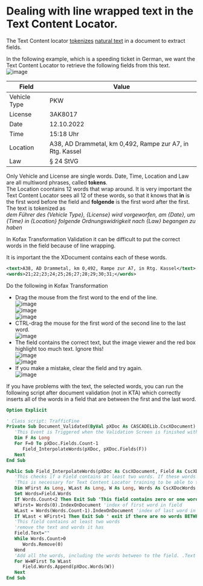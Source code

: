 # Dealing with line wrapped text in the Text Content Locator.
The Text Content locator [tokenizes](https://en.wikipedia.org/wiki/Lexical_analysis) [natural text](https://en.wikipedia.org/wiki/Natural_language_processing) in a document to extract fields.

In the following example, which is a speeding ticket in German, we want the Text Content Locator to retrieve the following fields from this text.  
![image](https://user-images.githubusercontent.com/103566874/209105656-c36bbac3-7a9c-4313-8937-8c783de80bea.png)


| Field | Value |
|-------|-------|
| Vehicle Type | PKW |
| License | 3AK8017 |
| Date | 12.10.2022 |
| Time | 15:18 Uhr |
| Location | A38, AD Drammetal, km 0,492, Rampe zur A7, in Rtg. Kassel |
| Law | § 24 StVG |

Only Vehicle and License are single words. Date, Time, Location and Law are all multiword phrases, called **tokens**.  
The Location coontains 12 words that wrap around.  It is very important the Text Content Locator sees all 12 of these words, so that it knows that **in** is the first word before the field and **folgende** is the first word after the first.  
The text is tokenized as   
*dem Führer des {Vehicle Type}, {License} wird vorgeworfen, am {Date}, um {Time} in {Location} folgende Ordnungswidrigkeit nach {Law} begangen zu
haben*

In Kofax Transformation Validation it can be difficult to put the correct words in the field because of line wrapping. 

It is important the the XDocument contains each of these words.
```xml
<text>A38, AD Drammetal, km 0,492, Rampe zur A7, in Rtg. Kassel</text>
<words>21;22;23;24;25;26;27;28;29;30;31;</words>
```
Do the following in Kofax Transformation
* Drag the mouse from the first word to the end of the line.  
![image](https://user-images.githubusercontent.com/103566874/209107934-77e68865-d7cf-4cdd-8d63-6cad1f7d22c9.png)  
![image](https://user-images.githubusercontent.com/103566874/209107995-c22a0def-17ce-4541-9bbb-c60017f4fa5d.png)  
![image](https://user-images.githubusercontent.com/103566874/209108028-5cbd9823-31ff-4e5d-bff6-d12208a9ad35.png)  
* CTRL-drag the mouse for the first word of the second line to the last word.  
![image](https://user-images.githubusercontent.com/103566874/209108160-4f7ebfca-9488-4703-8cf8-2ff5a851b5af.png)  
* The field contains the correct text, but the image viewer and the red box highlight too much text. Ignore this!  
![image](https://user-images.githubusercontent.com/103566874/209108276-a0d42372-935a-4831-89ca-cce677e9e96d.png)  
![image](https://user-images.githubusercontent.com/103566874/209108706-b0509c5d-bec1-41c5-8fbd-0094b2f596f8.png)
* If you make a mistake, clear the field and try again.  
![image](https://user-images.githubusercontent.com/103566874/209108468-1bd89645-1658-4fc1-be62-b3480d737478.png)


If you have problems with the text, the selected words, you can run the following script after document validation (not in KTA) which  correctly inserts all of the words in a field that are between the first and the last word.
```vb
Option Explicit

' Class script: TrafficFine
Private Sub Document_Validated(ByVal pXDoc As CASCADELib.CscXDocument)
   'This Event is Triggered when the Validation Screen is finished with the document. Does not work in KTA
   Dim F As Long
   For F=0 To pXDoc.Fields.Count-1
      Field_InterpolateWords(pXDoc, pXDoc.Fields(F))
   Next
End Sub

Public Sub Field_InterpolateWords(pXDoc As CscXDocument, Field As CscXDocField)
   'This checks if a Field contains at least two words. If these words are NOT adjacent then the text is cleared, all words are inserted into the Field and the text reconstructed
   'This is necessary for Text Content Locator training to be able to train from documents where fields line wrap.,
   Dim WFirst As Long, WLast As Long, W As Long, Words As CscXDocWords
   Set Words=Field.Words
   If Words.Count<2 Then Exit Sub 'This field contains zero or one word
   WFirst= Words(0).IndexOnDocument 'index of first word in field
   WLast = Words(Words.Count-1).IndexOnDocument 'index of last word in field
   If WLast < WFirst+1 Then Exit Sub ' exit if there are no words BETWEEN the fields.
   'This field contains at least two words
   'remove the text and words it has
   Field.Text=""
   While Words.Count>0
      Words.Remove(0)
   Wend
   'Add all the words, including the words between to the field. .Text will be filled automatically
   For W=WFirst To WLast
      Field.Words.Append(pXDoc.Words(W))
   Next
End Sub


```
